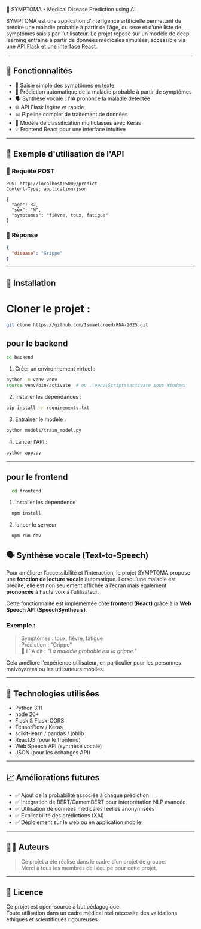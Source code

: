  🧠 SYMPTOMA - Medical Disease Prediction using AI

SYMPTOMA est une application d’intelligence artificielle permettant de prédire une maladie probable à partir de l’âge, du sexe et d’une liste de symptômes saisis par l’utilisateur. Le projet repose sur un modèle de deep learning entraîné à partir de données médicales simulées, accessible via une API Flask et une interface React.

---

## 🚀 Fonctionnalités

- 🧾 Saisie simple des symptômes en texte
- 🔬 Prédiction automatique de la maladie probable à partir de symptômes
- 🗣️ Synthèse vocale : l'IA prononce la maladie détectée
- 🌐 API Flask légère et rapide
- 📊 Pipeline complet de traitement de données
- 🤖 Modèle de classification multiclasses avec Keras
- 💡 Frontend React pour une interface intuitive

---

## 🧪 Exemple d'utilisation de l'API

### 🔷 Requête POST

```http
POST http://localhost:5000/predict
Content-Type: application/json

{
  "age": 32,
  "sex": "M",
  "symptomes": "fièvre, toux, fatigue"
}
```

### 🔶 Réponse

```json
{
  "disease": "Grippe"
}
```

---

## 🔧 Installation 

# Cloner le projet :
```bash
git clone https://github.com/Ismaelcreed/RNA-2025.git
```

## pour le backend
```bash
cd backend
```

1. Créer un environnement virtuel :
```bash
python -m venv venv
source venv/bin/activate  # ou .\venv\Scripts\activate sous Windows
```

2. Installer les dépendances :
```bash
pip install -r requirements.txt
```

3. Entraîner le modèle :
```bash
python models/train_model.py
```

4. Lancer l'API :
```bash
python app.py
```

---


## pour le frontend
```bash
  cd frontend
  ```

1. Installer les dependence
```bash
  npm install
  ```

2. lancer le serveur
```bash
  npm run dev
  ```



## 🗣️ Synthèse vocale (Text-to-Speech)

Pour améliorer l’accessibilité et l’interaction, le projet SYMPTOMA propose une **fonction de lecture vocale** automatique. Lorsqu’une maladie est prédite, elle est non seulement affichée à l’écran mais également **prononcée** à haute voix à l’utilisateur.

Cette fonctionnalité est implémentée côté **frontend (React)** grâce à la **Web Speech API (SpeechSynthesis)**.

### Exemple :
> Symptômes : toux, fièvre, fatigue  
> Prédiction : "Grippe"  
> 🎤 L'IA dit : *"La maladie probable est la grippe."*

Cela améliore l’expérience utilisateur, en particulier pour les personnes malvoyantes ou les utilisateurs mobiles.

---

## 🧠 Technologies utilisées

- Python 3.11
- node 20+
- Flask & Flask-CORS
- TensorFlow / Keras
- scikit-learn / pandas / joblib
- ReactJS (pour le frontend)
- Web Speech API (synthèse vocale)
- JSON (pour les échanges API)

---

## 📈 Améliorations futures

- ✅ Ajout de la probabilité associée à chaque prédiction
- ✅ Intégration de BERT/CamemBERT pour interprétation NLP avancée
- ✅ Utilisation de données médicales réelles anonymisées
- ✅ Explicabilité des prédictions (XAI)
- ✅ Déploiement sur le web ou en application mobile

---

## 👨‍💻 Auteurs

> Ce projet a été réalisé dans le cadre d’un projet de groupe.  
> Merci à tous les membres de l’équipe pour cette projet.

---

## 📜 Licence

Ce projet est open-source à but pédagogique.  
Toute utilisation dans un cadre médical réel nécessite des validations éthiques et scientifiques rigoureuses.
